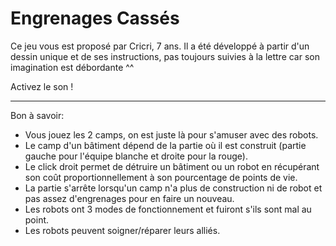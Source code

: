 # Engrenages Cassés
Ce jeu vous est proposé par Cricri, 7 ans. Il a été développé à partir d'un dessin unique et de ses instructions, pas toujours suivies à la lettre car son imagination est débordante ^^

Activez le son !

---
Bon à savoir:
- Vous jouez les 2 camps, on est juste là pour s'amuser avec des robots.
- Le camp d'un bâtiment dépend de la partie où il est construit (partie gauche pour l'équipe blanche et droite pour la rouge).
- Le click droit permet de détruire un bâtiment ou un robot en récupérant son coût proportionnellement à son pourcentage de points de vie.
- La partie s'arrête lorsqu'un camp n'a plus de construction ni de robot et pas assez d'engrenages pour en faire un nouveau.
- Les robots ont 3 modes de fonctionnement et fuiront s'ils sont mal au point.
- Les robots peuvent soigner/réparer leurs alliés.
